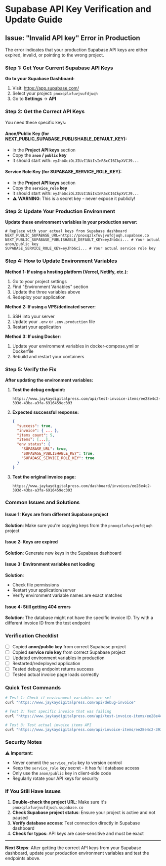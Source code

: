 # Supabase API Key Verification and Update Guide

## Issue: "Invalid API key" Error in Production

The error indicates that your production Supabase API keys are either expired, invalid, or pointing to the wrong project.

### Step 1: Get Your Current Supabase API Keys

**Go to your Supabase Dashboard:**
1. Visit: https://app.supabase.com/
2. Select your project: `pnoxqzlxfuvjvufdjuqh`
3. Go to **Settings** → **API**

### Step 2: Get the Correct API Keys

You need these specific keys:

#### **Anon/Public Key (for NEXT_PUBLIC_SUPABASE_PUBLISHABLE_DEFAULT_KEY):**
- In the **Project API keys** section
- Copy the **`anon` / `public` key**
- It should start with: `eyJhbGciOiJIUzI1NiIsInR5cCI6IkpXVCJ9...`

#### **Service Role Key (for SUPABASE_SERVICE_ROLE_KEY):**
- In the **Project API keys** section  
- Copy the **`service_role` key**
- It should start with: `eyJhbGciOiJIUzI1NiIsInR5cCI6IkpXVCJ9...`
- ⚠️ **WARNING**: This is a secret key - never expose it publicly!

### Step 3: Update Your Production Environment

**Update these environment variables in your production server:**

```env
# Replace with your actual keys from Supabase dashboard
NEXT_PUBLIC_SUPABASE_URL=https://pnoxqzlxfuvjvufdjuqh.supabase.co
NEXT_PUBLIC_SUPABASE_PUBLISHABLE_DEFAULT_KEY=eyJhbGci... # Your actual anon/public key
SUPABASE_SERVICE_ROLE_KEY=eyJhbGci... # Your actual service role key
```

### Step 4: How to Update Environment Variables

**Method 1: If using a hosting platform (Vercel, Netlify, etc.):**
1. Go to your project settings
2. Find "Environment Variables" section
3. Update the three variables above
4. Redeploy your application

**Method 2: If using a VPS/dedicated server:**
1. SSH into your server
2. Update your `.env` or `.env.production` file
3. Restart your application

**Method 3: If using Docker:**
1. Update your environment variables in docker-compose.yml or Dockerfile
2. Rebuild and restart your containers

### Step 5: Verify the Fix

**After updating the environment variables:**

1. **Test the debug endpoint:**
   ```
   https://www.jaykaydigitalpress.com/api/test-invoice-items/ee28e4c2-393d-43ba-a3fa-6916459ec393
   ```

2. **Expected successful response:**
   ```json
   {
     "success": true,
     "invoice": { ... },
     "items_count": 5,
     "items": [...],
     "env_status": {
       "SUPABASE_URL": true,
       "SUPABASE_PUBLISHABLE_KEY": true,
       "SUPABASE_SERVICE_ROLE_KEY": true
     }
   }
   ```

3. **Test the original invoice page:**
   ```
   https://www.jaykaydigitalpress.com/dashboard/invoices/ee28e4c2-393d-43ba-a3fa-6916459ec393
   ```

### Common Issues and Solutions

#### Issue 1: Keys are from different Supabase project
**Solution**: Make sure you're copying keys from the `pnoxqzlxfuvjvufdjuqh` project

#### Issue 2: Keys are expired
**Solution**: Generate new keys in the Supabase dashboard

#### Issue 3: Environment variables not loading
**Solution**: 
- Check file permissions
- Restart your application/server
- Verify environment variable names are exact matches

#### Issue 4: Still getting 404 errors
**Solution**: The database might not have the specific invoice ID. Try with a different invoice ID from the test endpoint

### Verification Checklist

- [ ] Copied **anon/public key** from correct Supabase project
- [ ] Copied **service role key** from correct Supabase project  
- [ ] Updated environment variables in production
- [ ] Restarted/redeployed application
- [ ] Tested debug endpoint returns success
- [ ] Tested actual invoice page loads correctly

### Quick Test Commands

```bash
# Test 1: Check if environment variables are set
curl "https://www.jaykaydigitalpress.com/api/debug-invoice"

# Test 2: Test specific invoice that was failing
curl "https://www.jaykaydigitalpress.com/api/test-invoice-items/ee28e4c2-393d-43ba-a3fa-6916459ec393"

# Test 3: Test actual invoice items API
curl "https://www.jaykaydigitalpress.com/api/invoice-items/ee28e4c2-393d-43ba-a3fa-6916459ec393"
```

### Security Notes

⚠️ **Important**: 
- Never commit the `service_role` key to version control
- Keep the `service_role` key secret - it has full database access
- Only use the `anon/public` key in client-side code
- Regularly rotate your API keys for security

### If You Still Have Issues

1. **Double-check the project URL**: Make sure it's `pnoxqzlxfuvjvufdjuqh.supabase.co`
2. **Check Supabase project status**: Ensure your project is active and not paused
3. **Verify database access**: Test connection directly in Supabase dashboard
4. **Check for typos**: API keys are case-sensitive and must be exact

---

**Next Steps**: After getting the correct API keys from your Supabase dashboard, update your production environment variables and test the endpoints above.